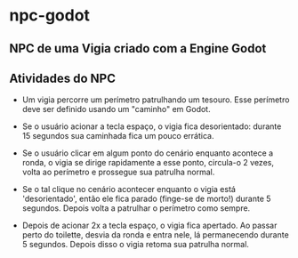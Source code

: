 # npc-godot

## NPC de uma Vigia criado com a Engine Godot

## Atividades do NPC

- Um vigia percorre um perímetro patrulhando um tesouro.
Esse perímetro deve ser definido usando um "caminho" em Godot.

- Se o usuário acionar a tecla espaço, o vigia fica desorientado:
durante 15 segundos sua caminhada fica um pouco errática.

- Se o usuário clicar em algum ponto do cenário enquanto acontece a ronda,
o vigia se dirige rapidamente a esse ponto,
circula-o 2 vezes, volta ao perímetro e prossegue sua patrulha normal.

- Se o tal clique no cenário acontecer enquanto o vigia está 'desorientado',
então ele fica parado (finge-se de morto!) durante 5 segundos.
Depois volta a patrulhar o perímetro como sempre.

- Depois de acionar 2x a tecla espaço, o vigia fica apertado.
Ao passar perto do toilette, desvia da ronda e entra nele,
lá permanecendo durante 5 segundos.
Depois disso o vigia retoma sua patrulha normal.
